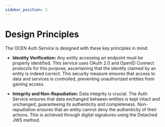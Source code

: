 ```yaml
---
sidebar_position: 2
---
```

# Design Principles

The OCEN Auth Service is designed with these key principles in mind:

- **Identity Verification:** Any entity accessing an endpoint must be properly identified. This service uses OAuth 2.0 and OpenID Connect protocols for this purpose, ascertaining that the identity claimed by an entity is indeed correct. This security measure ensures that access to data and services is controlled, preventing unauthorized entities from gaining access.

- **Integrity and Non-Repudiation:** Data integrity is crucial. The Auth Service ensures that data exchanged between entities is kept intact and unchanged, guaranteeing its authenticity and completeness. Non-repudiation ensures that an entity cannot deny the authenticity of their actions. This is achieved through digital signatures using the Detached JWS method.